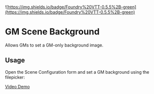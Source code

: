 ![https://img.shields.io/badge/Foundry%20VTT-0.5.5%2B-green](https://img.shields.io/badge/Foundry%20VTT-0.5.5%2B-green)

# GM Scene Background

Allows GMs to set a GM-only background image.

## Usage
Open the Scene Configuration form and set a GM background using the filepicker:

[Video Demo](https://www.youtube.com/watch?v=uxlI7zBYHCc)

